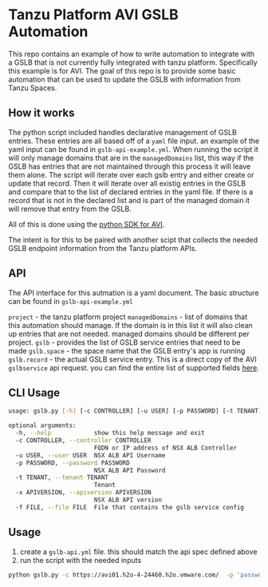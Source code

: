 # Tanzu Platform AVI GSLB Automation

This repo contains an example of how to write automation to integrate with a GSLB that is not currently fully integrated with tanzu platform. Specifically this example is for AVI. The goal of this repo is to provide some basic automation that can be used to update the GSLB with information from Tanzu Spaces. 

## How it works

The python script included handles declarative management of GSLB entries. These entries are all based off of a `yaml` file input. an example of the yaml input can be found in `gslb-api-example.yml`. When running the script it will only manage domains that are in the `managedDomains` list, this way if the GSLB has entries that are not maintained through this process it will leave them alone. The script will iterate over each gslb entry and either create or update that record. Then it will iterate over all existig entries in the GSLB and compare that to the list of declared entries in the yaml file. If there is a record that is not in the declared list and is part of the managed domain it will remove that entry from the GSLB.

All of this is done using the [python SDK for AVI](https://github.com/avinetworks/sdk). 

The intent is for this to be paired with another scipt that collects the needed GSLB endpoint information from the Tanzu platform APIs.

## API 

The API interface for this autmation is a yaml document. The basic structure can be found in `gslb-api-example.yml`

`project` -  the tanzu platform project
`managedDomains` - list of domains that this automation should manage. If the domain is in this list it will also clean up entries that are not needed. managed domains should be different per project. 
`gslb` - provides the list of GSLB service entries that need to be made
`gslb.space` -  the space name that the GSLB entry's app is running
`gslb.record` - the actual GSLB service entry. This is a direct copy of the AVI `gslbservice` api request. you can find the entire list of supported fields [here](https://avinetworks.com/docs/20.1/api-guide/GslbService/index.html#gslbservicePost).

## CLI Usage

```bash
usage: gslb.py [-h] [-c CONTROLLER] [-u USER] [-p PASSWORD] [-t TENANT] [-x APIVERSION] [-f FILE]

optional arguments:
  -h, --help            show this help message and exit
  -c CONTROLLER, --controller CONTROLLER
                        FQDN or IP address of NSX ALB Controller
  -u USER, --user USER  NSX ALB API Username
  -p PASSWORD, --password PASSWORD
                        NSX ALB API Password
  -t TENANT, --tenant TENANT
                        Tenant
  -x APIVERSION, --apiversion APIVERSION
                        NSX ALB API version
  -f FILE, --file FILE  File that contains the gslb service config
```

## Usage

1. create a `gslb-api.yml` file. this should match the api spec defined above
2. run the script with the needed inputs

```bash
python gslb.py -c https://avi01.h2o-4-24460.h2o.vmware.com/  -p 'password' -u admin -f gslb-api-example.yaml
```
